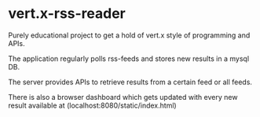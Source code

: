 # vert.x-rss-reader
Purely educational project to get a hold of vert.x style of programming and APIs.

The application regularly polls rss-feeds and stores new results in a mysql DB.

The server provides APIs to retrieve results from a certain feed or all feeds.

There is also a browser dashboard which gets updated with every new result available at (localhost:8080/static/index.html)
